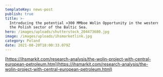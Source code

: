 ```yaml
---
templateKey: news-post
publish: true
title: >-
  Introducing the potential >300 MMboe Wolin Opportunity in the western part of
  the Polish sector of the Baltic Sea.
hero: /images/uploads/shutterstock_204473680.jpg
image: /images/uploads/ihsmarketlink.jpg
category: Poland
date: 2021-08-20T18:00:33.079Z
---
```



[https://ihsmarkit.com/research-analysis/the-wolin-project-with-central-european-petroleum.htm](https://ihsmarkit.com/research-analysis/the-wolin-project-with-central-european-petroleum.html)
